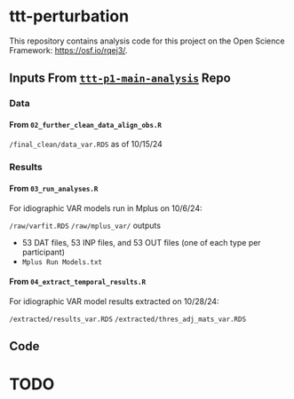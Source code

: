 # ttt-perturbation
This repository contains analysis code for this project on the Open Science Framework: https://osf.io/rqej3/.

## Inputs From [`ttt-p1-main-analysis`](https://github.com/jwe4ec/ttt-p1-main-analysis) Repo

### Data

#### From `02_further_clean_data_align_obs.R`

`/final_clean/data_var.RDS` as of 10/15/24

### Results

#### From `03_run_analyses.R`

For idiographic VAR models run in Mplus on 10/6/24:

`/raw/varfit.RDS`
`/raw/mplus_var/` outputs
- 53 DAT files, 53 INP files, and 53 OUT files (one of each type per participant)
- `Mplus Run Models.txt`

#### From `04_extract_temporal_results.R`

For idiographic VAR model results extracted on 10/28/24:

`/extracted/results_var.RDS`
`/extracted/thres_adj_mats_var.RDS`

## Code

# TODO